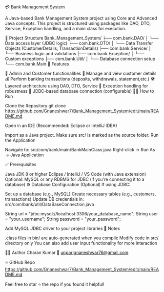 💳 Bank Management System

A Java-based Bank Management System project using Core and Advanced Java concepts. This project is structured using packages like DAO, DTO, Service, Exception handling, and a main class for execution.

📁 Project Structure Bank_Management_System/ ├── com.bank.DAO/ │ └── Data access layer (JDBC logic) ├── com.bank.DTO/ │ └── Data Transfer Objects (CustomerDetails, TransactionDetails) ├── com.bank.Service/ │ └── Business logic and validations ├── com.bank.Exception/ │ └── Custom exceptions ├── com.bank.Util/ │ └── Database connection setup └── com.bank.Main 🚀 Features

🔐 Admin and Customer functionalities
📄 Manage and view customer details 
💰 Perform banking transactions (deposits, withdrawals, statement,etc.)
🛠 Layered architecture using DAO, DTO, Service
🧩 Exception handling for robustness
💾 JDBC-based database connection (configurable)
🧑‍💻 How to Run

Clone the Repository git clone https://github.com/Gnaneshwar7/Bank_Management_System/edit/main/README.md

Open in an IDE (Recommended: Eclipse or IntelliJ IDEA)

Import as a Java project.
Make sure src/ is marked as the source folder.
Run the Application

Navigate to: src/com/bank/main/BankMainClass.java
Right-click → Run As → Java Application

✅ Prerequisites

Java JDK 8 or higher
Eclipse / IntelliJ / VS Code (with Java extension)
Optional: MySQL or any RDBMS for JDBC (if you're connecting it to a database)
⚙️ Database Configuration (Optional) If using JDBC:

Set up a database (e.g., MySQL)
Create necessary tables (e.g., customers, transactions)
Update DB credentials in:
src/com/bank/util/DataBaseConnection.java

String url = "jdbc:mysql://localhost:3306/your_database_name"; String user = "your_username"; String password = "your_password";

Add MySQL JDBC driver to your project libraries
📌 Notes

.class files in bin/ are auto-generated when you compile
Modify code in src/ directory only
You can also add user input functionality for more interaction

👨‍💻 Author Charan Kumar 📧 upparignaneshwar76@gmail.com

⭐️ GitHub Repo https://github.com/Gnaneshwar7/Bank_Management_System/edit/main/README.md

Feel free to star ⭐ the repo if you found it helpful!
